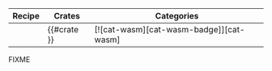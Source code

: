 | Recipe | Crates | Categories |
|--------|--------|------------|
|  | {{#crate }} | [![cat-wasm][cat-wasm-badge]][cat-wasm] |

<div class="hidden">
FIXME
</div>
